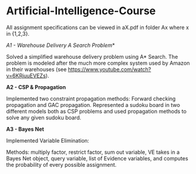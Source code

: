# Artificial-Intelligence-Course


All assignment specifications can be viewed in aX.pdf in folder Ax where x in {1,2,3}.

**A1 - Warehouse Delivery A* Search Problem** 

Solved a simplified warehouse delivery problem using A* Search. The problem is modeled after the much 
more complex system used by Amazon in their warehouses (see https://www.youtube.com/watch?v=6KRjuuEVEZs).

**A2 - CSP & Propagation**

Implemented two constraint propagation methods: Forward checking propagation and GAC propagation. 
Represented a sudoku board in two different models both as CSP problems and used propagation methods to solve any given sudoku board.

**A3 - Bayes Net**

Implemented Variable Elimination: 

Methods: multiply factor, restrict factor, sum out variable, VE takes in a Bayes Net object, query variable, list of Evidence variables, and 
computes the probability of every possible assignment. 
